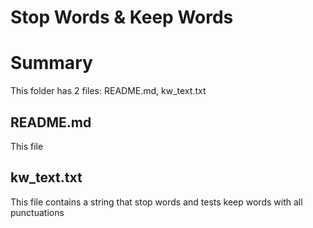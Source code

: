 Stop Words & Keep Words
==========

# Summary
This folder has 2 files: README.md, kw_text.txt

## README.md
This file

## kw_text.txt
This file contains a string that stop words and tests keep words with all 
punctuations
